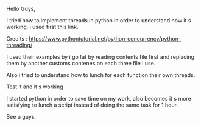 Hello Guys,


I tried how to implement threads in python in order to understand how it s working. i used first this link. 

Credits : https://www.pythontutorial.net/python-concurrency/python-threading/

I used their examples by i go fat by reading contents file first and replacing them by another customs contenes on each three file i use.

Also i tried to understand how to lunch for each function their own threads.

Test it and it s working

I started python in order to save time on my work, also becomes it s more satisfying to lunch a script instead of doing the same task for 1 hour.

See u guys.

